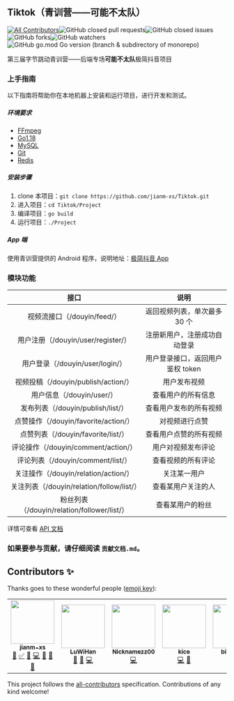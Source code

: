 ## Tiktok（青训营——可能不太队）

[![All Contributors](https://img.shields.io/badge/all_contributors-5-orange.svg?style=flat-square)](#contributors-)![GitHub closed pull requests](https://img.shields.io/github/issues-pr-closed/jianm-xs/Tiktok?color=brightgreen)![GitHub closed issues](https://img.shields.io/github/issues-closed/jianm-xs/Tiktok?color=brightgreen)![GitHub forks](https://img.shields.io/github/forks/jianm-xs/Tiktok?color=cyan)![GitHub watchers](https://img.shields.io/github/watchers/jianm-xs/Tiktok?color=cyan)![GitHub go.mod Go version (branch & subdirectory of monorepo)](https://img.shields.io/github/go-mod/go-version/jianm-xs/Tiktok/main?color=blue&filename=Project%2Fgo.mod)

第三届字节跳动青训营——后端专场**可能不太队**极简抖音项目

### 上手指南

以下指南将帮助你在本地机器上安装和运行项目，进行开发和测试。

##### 环境要求

- [FFmpeg](https://ffmpeg.org/) 
- [Go1.18](https://golang.google.cn/)
- [MySQL](https://www.mysql.com/)
- [Git](https://git-scm.com/)
- [Redis](https://redis.io/)

##### 安装步骤

1. clone 本项目：`git clone https://github.com/jianm-xs/Tiktok.git `
2. 进入项目：`cd Tiktok/Project`
3. 编译项目：`go build`
4. 运行项目：`./Project`

##### App 端

使用青训营提供的 Android 程序，说明地址：[极简抖音 App](https://bytedance.feishu.cn/docs/doccnM9KkBAdyDhg8qaeGlIz7S7)

### 模块功能

|                    接口                     |               说明               |
| :-----------------------------------------: | :------------------------------: |
|         视频流接口（/douyin/feed/）         |   返回视频列表，单次最多 30 个   |
|     用户注册（/douyin/user/register/）      |   注册新用户，注册成功自动登录   |
|       用户登录（/douyin/user/login/）       | 用户登录接口，返回用户鉴权 token |
|     视频投稿（/douyin/publish/action/）     |           用户发布视频           |
|          用户信息（/douyin/user/）          |        查看用户的所有信息        |
|      发布列表（/douyin/publish/list/）      |      查看用户发布的所有视频      |
|    点赞操作（/douyin/favorite/action/）     |          对视频进行点赞          |
|     点赞列表（/douyin/favorite/list/）      |      查看用户点赞的所有视频      |
|     评论操作（/douyin/comment/action/）     |        用户对视频发布评论        |
|      评论列表（/douyin/comment/list/）      |        查看视频的所有评论        |
|    关注操作（/douyin/relation/action/）     |           关注某一用户           |
|  关注列表（/douyin/relation/follow/list/）  |        查看某用户关注的人        |
| 粉丝列表（/douyin/relation/follower/list/） |         查看某用户的粉丝         |

详情可查看 [API 文档](https://www.apifox.cn/apidoc/shared-dbc54832-2446-428e-88a0-05f2a7e42250)

### 如果要参与贡献，请仔细阅读 `贡献文档.md`。

## Contributors ✨

Thanks goes to these wonderful people ([emoji key](https://allcontributors.org/docs/en/emoji-key)):

<!-- ALL-CONTRIBUTORS-LIST:START - Do not remove or modify this section -->
<!-- prettier-ignore-start -->
<!-- markdownlint-disable -->
<table>
  <tr>
    <td align="center"><a href="https://github.com/jianm-xs"><img src="https://avatars.githubusercontent.com/u/69761545?v=4?s=100" width="100px;" alt=""/><br /><sub><b>jianm-xs</b></sub></a><br /><a href="https://github.com/jianm-xs/Tiktok/commits?author=jianm-xs" title="Documentation">📖</a> <a href="#tutorial-jianm-xs" title="Tutorials">✅</a> <a href="#business-jianm-xs" title="Business development">💼</a> <a href="https://github.com/jianm-xs/Tiktok/commits?author=jianm-xs" title="Code">💻</a> <a href="#projectManagement-jianm-xs" title="Project Management">📆</a> <a href="https://github.com/jianm-xs/Tiktok/issues?q=author%3Ajianm-xs" title="Bug reports">🐛</a> <a href="#question-jianm-xs" title="Answering Questions">💬</a></td>
    <td align="center"><a href="https://github.com/LuWiHan"><img src="https://avatars.githubusercontent.com/u/96118540?v=4?s=100" width="100px;" alt=""/><br /><sub><b>LuWiHan</b></sub></a><br /><a href="https://github.com/jianm-xs/Tiktok/commits?author=LuWiHan" title="Documentation">📖</a> <a href="#design-LuWiHan" title="Design">🎨</a> <a href="https://github.com/jianm-xs/Tiktok/commits?author=LuWiHan" title="Code">💻</a></td>
    <td align="center"><a href="https://gitee.com/wrz0318"><img src="https://avatars.githubusercontent.com/u/74159645?v=4?s=100" width="100px;" alt=""/><br /><sub><b>Nicknamezz00</b></sub></a><br /><a href="https://github.com/jianm-xs/Tiktok/commits?author=Nicknamezz00" title="Code">💻</a></td>
    <td align="center"><a href="https://github.com/KiceAmber"><img src="https://avatars.githubusercontent.com/u/90232365?v=4?s=100" width="100px;" alt=""/><br /><sub><b>kice</b></sub></a><br /><a href="https://github.com/jianm-xs/Tiktok/commits?author=KiceAmber" title="Code">💻</a> <a href="#question-KiceAmber" title="Answering Questions">💬</a></td>
    <td align="center"><a href="https://github.com/bingguoq"><img src="https://avatars.githubusercontent.com/u/103885711?v=4?s=100" width="100px;" alt=""/><br /><sub><b>bingguoq</b></sub></a><br /><a href="https://github.com/jianm-xs/Tiktok/commits?author=bingguoq" title="Code">💻</a></td>
  </tr>
</table>

<!-- markdownlint-restore -->
<!-- prettier-ignore-end -->

<!-- ALL-CONTRIBUTORS-LIST:END -->

This project follows the [all-contributors](https://github.com/all-contributors/all-contributors) specification. Contributions of any kind welcome!